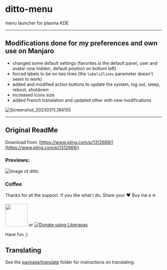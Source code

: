 # ditto-menu
menu launcher for plasma KDE

___

## Modifications done for my preferences and own use on Manjaro

- changed some default settings (favorites is the default panel, user and avatar now hidden, default position on bottom left)
- forced labels to be on two lines (the `labels2lines` parameter doesn't seem to work)
- added and modified action buttons to update the system, log out, sleep, reboot, shutdown
- increased icons size
- added French translation and updated other with new modifications

![Screenshot_20230311_184155](https://user-images.githubusercontent.com/17416415/224503592-1aa96f78-b0f3-46c0-af1b-110a74adbd74.png)

___


## Original ReadMe

Download from: [https://www.pling.com/p/1312669/](https://www.pling.com/p/1312669/)

### Previews: 

![Image of ditto](https://github.com/adhec/dittoMenuKDE/blob/main/preview.jpg)

### Coffee

Thanks for all the support. If you like what I do,
Share your ❤️ Buy me a ☕

[<img src="https://www.paypalobjects.com/webstatic/en_US/i/buttons/PP_logo_h_100x26.png"  style="width:72px;">](https://www.paypal.com/cgi-bin/webscr?cmd=_s-xclick&hosted_button_id=V9Q8MK9CKSQW8&source=url)  or  [<img alt="Donate using Liberapay" src="https://liberapay.com/assets/widgets/donate.svg">](https://liberapay.com/_adhe_/donate)

Have fun ;)


## Translating

See the [package/translate](package/translate) folder for instructions on translating.
